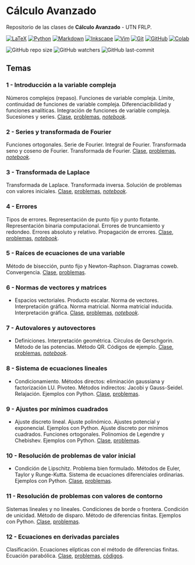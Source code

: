# Cálculo Avanzado
Repositorio de las clases de **Cálculo Avanzado** - UTN FRLP.

<a href="https://es.wikibooks.org/wiki/Manual_de_LaTeX">
  <img src="https://img.shields.io/badge/LaTeX-%23008080.svg?logo=latex&logoColor=white" alt="LaTeX" /></a> 
<a href="https://www.python.org/">
  <img src="https://img.shields.io/badge/Python-3670A0?logo=python&logoColor=ffdd54" alt="Python" /></a> 
 <a href="https://es.wikipedia.org/wiki/Markdown">
  <img src="https://img.shields.io/badge/Markdown-000001?logo=markdown&logoColor=white" alt="Markdown" /></a> 
 <a href="https://inkscape.org/es/">
  <img src="https://img.shields.io/badge/Inkscape-000000?logo=Inkscape&logoColor=white" alt="Inkscape" /></a> 
 <a href="https://neovim.io/">
  <img src="https://img.shields.io/badge/Vim-%2311AB00.svg?logo=vim&logoColor=white" alt="Vim" /></a> 
 <a href="https://git-scm.com/">
  <img src="https://img.shields.io/badge/-Git-F05032?logo=git&logoColor=white" alt="Git" /></a> 
 <a href="https://github.com/">
  <img src="https://img.shields.io/badge/-GitHub-181717?logo=github&logoColor=white" alt="GitHub" /></a> 
 <a href="https://colab.research.google.com/">
  <img src="https://img.shields.io/badge/Colab-F9AB00?logo=googlecolab&color=525252" alt="Colab" /></a>

![GitHub repo size](https://img.shields.io/github/repo-size/manuxch/calculo_avanzado?style=plastic)  ![GitHub watchers](https://img.shields.io/github/watchers/manuxch/calculo_avanzado?style=plastic)  ![GitHub last-commit](https://img.shields.io/github/last-commit/manuxch/calculo_avanzado?style=plastic)

## Temas

### 1 - Introducción a la variable compleja

Números complejos (repaso). Funciones de variable compleja. Límite, continuidad de funciones de variable compleja. Diferenciacibilidad y funciones analíticas. Integración de funciones de variable compleja. Sucesiones y series. [Clase](01-complejos/01-complejos.pdf), [problemas](01-complejos/problemas_01.pdf), [*notebook*](01-complejos/code/practica_01.ipynb).

### 2 - Series y transformada de Fourier

Funciones ortogonales. Serie de Fourier. Integral de Fourier. Transformada seno y coseno de Fourier. Transformada de Fourier. [Clase](02-fourier/02-fourier.pdf), [problemas](02-fourier/problemas_02.pdf), [*notebook*](02-fourier/code/practica_02.ipynb).

### 3 - Transformada de Laplace

Transformada de Laplace. Transformada inversa. Solución de problemas con valores iniciales. [Clase](03-laplace/03-laplace.pdf), [problemas](03-laplace/problemas_03.pdf), [*notebook*](03-laplace/code/practica_03.ipynb).

### 4 - Errores

Tipos de errores. Representación de punto fijo y punto flotante. Representación binaria computacional. Errores de truncamiento y redondeo. Errores absoluto y relativo. Propagación de errores. [Clase](04-errores/04-errores.pdf), [problemas](04-errores/problemas_04.pdf), [*notebook*](04-errores/code/practica_04.ipynb).

### 5 - Raíces de ecuaciones de una variable
Método de bisección, punto fijo y Newton-Raphson. Diagramas coweb. Convergencia. [Clase](05-raices_ecuaciones/05-raices_ecuaciones.pdf), [problemas](05-raices_ecuaciones/problemas_05.pdf).

### 6 - Normas de vectores y matrices
- Espacios vectoriales. Producto escalar. Norma de vectores. Interpretación gráfica. Norma matricial. Norma matricial inducida. Interpretación gráfica. [Clase](06-normas_vectores_matrices/06-normas.pdf), [problemas](06-normas_vectores_matrices/problemas_06.pdf), [*notebook*](>06-normas_vectores_matrices/code/practica_06.ipynb).

### 7 - Autovalores y autovectores
- Definiciones. Interpretación geométrica. Círculos de Gerschgorin. Método de las potencias. Método QR. Códigos de ejemplo. [Clase](7-autovalores-autovectores/7-autovalores-autovectores.pdf), [problemas](7-autovalores-autovectores/7-problemas.pdf), [_notebook_](7-autovalores-autovectores/code/autovalores-autovectores.ipynb).

### 8 - Sistema de ecuaciones lineales
- Condicionamiento. Métodos directos: eliminación gaussiana y factorización LU. Pivoteo. Métodos indirectos: Jacobi y Gauss-Seidel. Relajación. Ejemplos con Python. [Clase](8-sistemas-lineales/8-sistemas-lineales.pdf), [problemas](8-sistemas-lineales/problemas-8.pdf).

### 9 - Ajustes por mínimos cuadrados
- Ajuste discreto lineal. Ajuste polinómico. Ajustes potencial y exponencial. Ejemplos con Python. Ajuste discreto por mínimos cuadrados. Funciones ortogonales. Polinomios de Legendre y Chebishev. Ejemplos con Python. [Clase](9-aproximacion/9-aproximacion.pdf), [problemas](9-aproximacion/problemas-9.pdf).

### 10 - Resolución de problemas de valor inicial
- Condición de Lipschitz. Problema bien formulado. Métodos de Euler, Taylor y Runge-Kutta. Sistema de ecuaciones diferenciales ordinarias. Ejemplos con Python. [Clase](10-valores_iniciales/10-valores_iniciales.pdf), [problemas](10-valores_iniciales/problemas_10.pdf).

### 11 - Resolución de problemas con valores de contorno
Sistemas lineales y no lineales. Condiciones de borde o frontera. Condición de unicidad. Método de disparo. Método de diferencias finitas. Ejemplos con Python. [Clase](11-problemas_contorno/11-problemas_contorno.pdf), [problemas](11-problemas_contorno/problemas-11.pdf).

### 12 - Ecuaciones en derivadas parciales
Clasificación. Ecuaciones elípticas con el método de diferencias finitas. Ecuación parabólica. [Clase](12-ecuaciones_segundo_orden/12-ecuaciones_segundo_orden.pdf), [problemas](12-ecuaciones_segundo_orden/problemas-12.pdf), [códigos](12-ecuaciones_segundo_orden/code).
